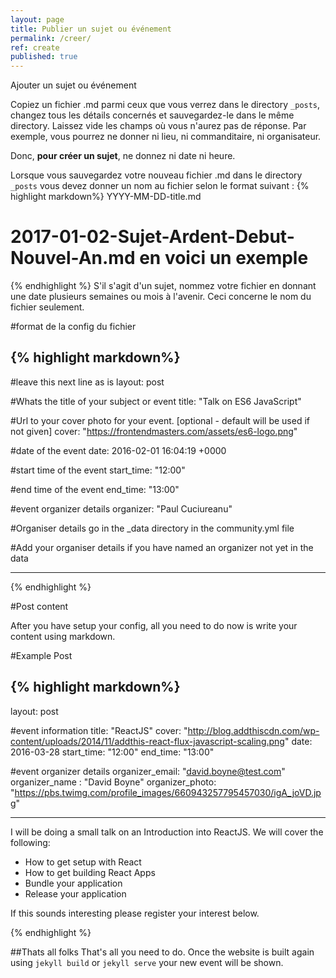 ```yaml
---
layout: page
title: Publier un sujet ou événement
permalink: /creer/
ref: create
published: true
---
```

Ajouter un sujet ou événement

Copiez un fichier .md parmi ceux que vous verrez dans le directory `_posts`, changez tous les détails concernés et sauvegardez-le dans le même directory. Laissez vide les champs où vous n'aurez pas de réponse. Par exemple, vous pourrez ne donner ni lieu, ni commanditaire, ni organisateur.

Donc, **pour créer un sujet**, ne donnez ni date ni heure.

Lorsque vous sauvegardez votre nouveau fichier .md dans le directory `_posts` vous devez donner un nom au fichier selon le format suivant :
{% highlight markdown%}
YYYY-MM-DD-title.md
# 2017-01-02-Sujet-Ardent-Debut-Nouvel-An.md  en voici un exemple
{% endhighlight %}
S'il s'agit d'un sujet, nommez votre fichier en donnant une date plusieurs semaines ou mois à l'avenir. Ceci concerne le nom du fichier seulement.


#format de la config du fichier


{% highlight markdown%}
---
#leave this next line as is
layout: post

#Whats the title of your subject or event
title:  "Talk on ES6 JavaScript"

#Url to your cover photo for your event. [optional - default will be used if not given]
cover: "https://frontendmasters.com/assets/es6-logo.png"

#date of the event
date:   2016-02-01 16:04:19 +0000

#start time of the event
start_time: "12:00"

#end time of the event
end_time: "13:00"

#event organizer details
organizer: "Paul Cuciureanu"

#Organiser details go in the _data directory in the community.yml file

#Add your organiser details if you have named an organizer not yet in the data

---
{% endhighlight %}

#Post content

After you have setup your config, all you need to do now is write your content using markdown.

#Example Post

{% highlight markdown%}
---
layout: post

#event information
title:  "ReactJS"
cover: "http://blog.addthiscdn.com/wp-content/uploads/2014/11/addthis-react-flux-javascript-scaling.png"
date:   2016-03-28
start_time: "12:00"
end_time: "13:00"

#event organizer details
organizer_email: "david.boyne@test.com"
organizer_name : "David Boyne"
organizer_photo: "https://pbs.twimg.com/profile_images/660943257795457030/igA_joVD.jpg"

---

I will be doing a small talk on an Introduction into ReactJS. We will cover the following:

- How to get setup with React
- How to get building React Apps
- Bundle your application
- Release your application

If this sounds interesting please register your interest below.


{% endhighlight %}

##Thats all folks
That's all you need to do. Once the website is built again using `jekyll build` or `jekyll serve` your new event will be shown.
